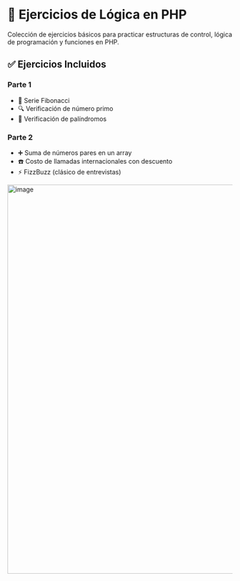 # 🧠 Ejercicios de Lógica en PHP

Colección de ejercicios básicos para practicar estructuras de control, lógica de programación y funciones en PHP.

## ✅ Ejercicios Incluidos

### Parte 1
- 🔢 Serie Fibonacci
- 🔍 Verificación de número primo
- 🔁 Verificación de palíndromos

### Parte 2
- ➕ Suma de números pares en un array
- ☎️ Costo de llamadas internacionales con descuento
- ⚡ FizzBuzz (clásico de entrevistas)

<img width="1881" height="871" alt="image" src="https://github.com/user-attachments/assets/a96c5fbf-c158-4252-9f80-6988c8c7d8e0" />
